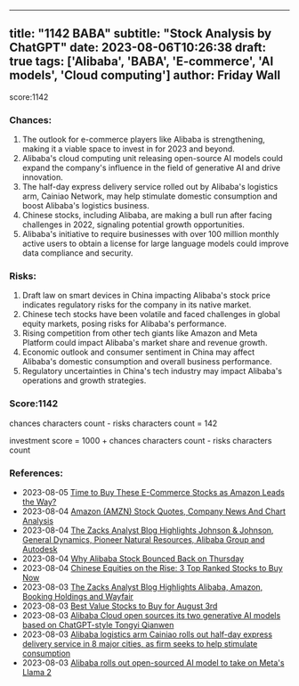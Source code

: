 
---
title: "1142 BABA"
subtitle: "Stock Analysis by ChatGPT"
date: 2023-08-06T10:26:38
draft: true
tags: ['Alibaba', 'BABA', 'E-commerce', 'AI models', 'Cloud computing']
author: Friday Wall
---

score:1142
### Chances:
1. The outlook for e-commerce players like Alibaba is strengthening, making it a viable space to invest in for 2023 and beyond.
2. Alibaba's cloud computing unit releasing open-source AI models could expand the company's influence in the field of generative AI and drive innovation.
3. The half-day express delivery service rolled out by Alibaba's logistics arm, Cainiao Network, may help stimulate domestic consumption and boost Alibaba's logistics business.
4. Chinese stocks, including Alibaba, are making a bull run after facing challenges in 2022, signaling potential growth opportunities.
5. Alibaba's initiative to require businesses with over 100 million monthly active users to obtain a license for large language models could improve data compliance and security.
### Risks:
1. Draft law on smart devices in China impacting Alibaba's stock price indicates regulatory risks for the company in its native market.
2. Chinese tech stocks have been volatile and faced challenges in global equity markets, posing risks for Alibaba's performance.
3. Rising competition from other tech giants like Amazon and Meta Platform could impact Alibaba's market share and revenue growth.
4. Economic outlook and consumer sentiment in China may affect Alibaba's domestic consumption and overall business performance.
5. Regulatory uncertainties in China's tech industry may impact Alibaba's operations and growth strategies.
### Score:1142
chances characters count - risks characters count = 142

investment score = 1000 + chances characters count - risks characters count
### References:
- 2023-08-05 [Time to Buy These E-Commerce Stocks as Amazon Leads the Way?](https://finance.yahoo.com/news/time-buy-e-commerce-stocks-233700228.html?.tsrc=rss)
- 2023-08-04 [Amazon (AMZN) Stock Quotes, Company News And Chart Analysis](https://finance.yahoo.com/m/7e9192cf-edec-35a8-8249-120b90df0dac/amazon-%28amzn%29-stock-quotes%2C.html?.tsrc=rss)
- 2023-08-04 [The Zacks Analyst Blog Highlights Johnson & Johnson, General Dynamics, Pioneer Natural Resources, Alibaba Group and Autodesk](https://finance.yahoo.com/news/zacks-analyst-blog-highlights-johnson-120800874.html?.tsrc=rss)
- 2023-08-04 [Why Alibaba Stock Bounced Back on Thursday](https://finance.yahoo.com/m/66dcf74b-c582-3d5b-95af-77a57a7b1138/why-alibaba-stock-bounced.html?.tsrc=rss)
- 2023-08-04 [Chinese Equities on the Rise: 3 Top Ranked Stocks to Buy Now](https://finance.yahoo.com/news/chinese-equities-rise-3-top-183100929.html?.tsrc=rss)
- 2023-08-03 [The Zacks Analyst Blog Highlights Alibaba, Amazon, Booking Holdings and Wayfair](https://finance.yahoo.com/news/zacks-analyst-blog-highlights-alibaba-132800349.html?.tsrc=rss)
- 2023-08-03 [Best Value Stocks to Buy for August 3rd](https://finance.yahoo.com/news/best-value-stocks-buy-august-095600386.html?.tsrc=rss)
- 2023-08-03 [Alibaba Cloud open sources its two generative AI models based on ChatGPT-style Tongyi Qianwen](https://finance.yahoo.com/news/alibaba-cloud-open-sources-two-093000513.html?.tsrc=rss)
- 2023-08-03 [Alibaba logistics arm Cainiao rolls out half-day express delivery service in 8 major cities, as firm seeks to help stimulate consumption](https://finance.yahoo.com/news/alibaba-logistics-arm-cainiao-rolls-093000923.html?.tsrc=rss)
- 2023-08-03 [Alibaba rolls out open-sourced AI model to take on Meta's Llama 2](https://finance.yahoo.com/news/alibaba-unveils-open-sourced-ai-072715767.html?.tsrc=rss)


                